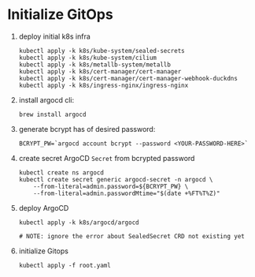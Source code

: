 # Initialize GitOps


1. deploy initial k8s infra
    ```
    kubectl apply -k k8s/kube-system/sealed-secrets
    kubectl apply -k k8s/kube-system/cilium
    kubectl apply -k k8s/metallb-system/metallb
    kubectl apply -k k8s/cert-manager/cert-manager
    kubectl apply -k k8s/cert-manager/cert-manager-webhook-duckdns
    kubectl apply -k k8s/ingress-nginx/ingress-nginx
    ```
1. install argocd cli: 
    ```
    brew install argocd
    ```
1. generate bcrypt has of desired password: 
    ```
    BCRYPT_PW=`argocd account bcrypt --password <YOUR-PASSWORD-HERE>`
    ```
1. create secret ArgoCD `Secret` from bcrypted password
    ```
    kubectl create ns argocd
    kubectl create secret generic argocd-secret -n argocd \
        --from-literal=admin.password=${BCRYPT_PW} \
        --from-literal=admin.passwordMtime="$(date +%FT%T%Z)"
    ```
1. deploy ArgoCD
    ```
    kubectl apply -k k8s/argocd/argocd

    # NOTE: ignore the error about SealedSecret CRD not existing yet
    ```
1. initialize Gitops
    ```
    kubectl apply -f root.yaml
    ```
